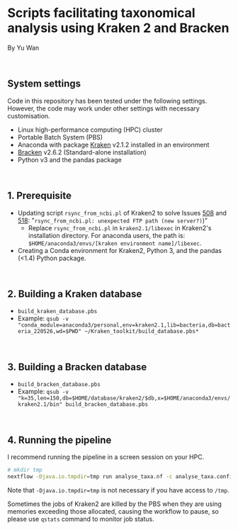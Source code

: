 # Scripts facilitating taxonomical analysis using Kraken 2 and Bracken
By Yu Wan

<br/>  

## System settings

Code in this repository has been tested under the following settings. However, the code may work under other settings with necessary customisation.

- Linux high-performance computing (HPC) cluster
- Portable Batch System (PBS)
- Anaconda with package [Kraken](https://github.com/DerrickWood/kraken2) v2.1.2 installed in an environment
- [Bracken](https://github.com/jenniferlu717/Bracken) v2.6.2 (Standard-alone installation)
- Python v3 and the pandas package

<br/>  

## 1. Prerequisite

- Updating script `rsync_from_ncbi.pl` of Kraken2 to solve Issues [508](https://github.com/DerrickWood/kraken2/issues/508) and [518](https://github.com/DerrickWood/kraken2/issues/518): "`rsync_from_ncbi.pl: unexpected FTP path (new server?)`)"
    - Replace `rsync_from_ncbi.pl` in `kraken2.1/libexec` in Kraken2's installation directory. For anaconda users, the path is: `$HOME/anaconda3/envs/[kraken environment name]/libexec`.
- Creating a Conda environment for Kraken2, Python 3, and the pandas (<1.4) Python package.

<br/>  

## 2. Building a Kraken database

- `build_kraken_database.pbs`
- Example: `qsub -v "conda_module=anaconda3/personal,env=kraken2.1,lib=bacteria,db=bacteria_220526,wd=$PWD" ~/Kraken_toolkit/build_database.pbs*`

<br/>  

## 3. Building a Bracken database

- `build_bracken_database.pbs`
- Example: `qsub -v "k=35,len=150,db=$HOME/database/kraken2/$db,x=$HOME/anaconda3/envs/kraken2.1/bin" build_bracken_database.pbs`

<br/>



## 4.   Running the pipeline

I recommend running the pipeline in a screen session on your HPC.

```bash
# mkdir tmp
nextflow -Djava.io.tmpdir=tmp run analyse_taxa.nf -c analyse_taxa.config --fastq "*_{1,2}.fastq.gz" --db /rds/general/project/hrpu2wgs/live/imp/database/kraken2/bacteria_220526 --outdir "output" --queueSize 10 --cpus 8 --mem 64 --conda_env kraken2.1 --bracken_dir $HOME/software/Bracken --read_len 150 --script_dir $PWD
```

Note that `-Djava.io.tmpdir=tmp` is not necessary if you have access to `/tmp`.

Sometimes the jobs of Kraken2 are killed by the PBS when they are using memories exceeding those allocated, causing the workflow to pause, so please use `qstats` command to monitor job status.